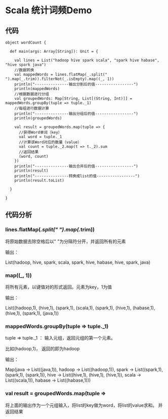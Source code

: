 # Scala 统计词频Demo


## 代码

	object wordCount {
	
	  def main(args: Array[String]): Unit = {
	
	    val lines = List("hadoop hive spark scala", "spark hive habase", "hive spark java")
	    //数据转换
	    val mappedWords = lines.flatMap(_.split(" ").map(_.trim)).filterNot(_.isEmpty).map((_, 1))
	    println("---------------输出分割后的值-----------------")
	    println(mappedWords)
	    //根据数据进行分组
	    val groupedWords: Map[String, List[(String, Int)]] = mappedWords.groupBy(tuple => tuple._1)
	    //每组进行数据计算
	    println("---------------输出分组后的值-----------------")
	    println(groupedWords)
	
	    val result = groupedWords.map(tuple => {
	      //获得Word单词（key）
	      val word = tuple._1
	      //计算该Word对应的数量（value）
	      val count = tuple._2.map(t => t._2).sum
	      //返回结果
	      (word, count)
	    })
	    println("---------------输出合并后的值-----------------")
	    println(result)
	    println("---------------转换成list的值-----------------")
	    println(result.toList)
	    
	  }
	
	}


## 代码分析


### lines.flatMap(_.split(" ").map(_.trim))

将原始数据去除空格后以" "为分隔符分开，并返回所有的元素

输出：

List(hadoop, hive, spark, scala, spark, hive, habase, hive, spark, java)

### map((_, 1))

将所有元素，以键值对的形式返回。元素为key，1为值

输出：

List((hadoop,1), (hive,1), (spark,1), (scala,1), (spark,1), (hive,1), (habase,1), (hive,1), (spark,1), (java,1))


### mappedWords.groupBy(tuple => tuple._1)

tuple => tuple._1 ： 输入元组，返回元组的第一个元素。

比如(hadoop,1)， 返回的即为hadoop

输出：

Map(java -> List((java,1)), hadoop -> List((hadoop,1)), spark -> List((spark,1), (spark,1), (spark,1)), hive -> List((hive,1), (hive,1), (hive,1)), scala -> List((scala,1)), habase -> List((habase,1)))


###     val result = groupedWords.map(tuple =>

将上面的输出作为一个元组输入，将list的key做为word，将list的value求和。 并返回结果